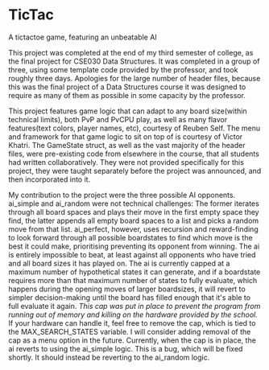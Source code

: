 # TicTac
A tictactoe game, featuring an unbeatable AI

This project was completed at the end of my third semester of college, as the final project for CSE030 Data Structures. It was completed in a group of three, using some template code provided by the professor, and took roughly three days.
Apologies for the large number of header files, because this was the final project of a Data Structures course it was designed to require as many of them as possible in some capacity by the professor.

This project features game logic that can adapt to any board size(within technical limits), both PvP and PvCPU play, as well as many flavor features(text colors, player names, etc), courtesy of Reuben Self.
The menu and framework for that game logic to sit on top of is courtesy of Victor Khatri.
The GameState struct, as well as the vast majority of the header files, were pre-existing code from elsewhere in the course, that all students had written collaboratively. They were not provided specifically for this project, they were taught
separately before the project was announced, and then incorporated into it.

My contribution to the project were the three possible AI opponents. ai_simple and ai_random were not technical challenges: The former iterates through all board spaces and plays their move in the first empty space they find, the latter appends all empty
board spaces to a list and picks a random move from that list. ai_perfect, however, uses recursion and reward-finding to look forward through all possible boardstates to find which move is the best it could make, prioritising preventing its opponent from winning.
The ai is entirely impossible to beat, at least against all opponents who have tried and all board sizes it has played on.
The ai is currently capped at a maximum number of hypothetical states it can generate, and if a boardstate requires more than that maximum number of states to fully evaluate, which happens during the opening moves of larger boardsizes, it will revert to simpler
decision-making until the board has filled enough that it's able to full evaluate it again. *This cap was put in place to prevent the program from running out of memory and killing on the hardware provided by the school.* If your hardware can handle it, feel free
to remove the cap, which is tied to the MAX_SEARCH_STATES variable. I will consider adding removal of the cap as a menu option in the future.
Currently, when the cap is in place, the ai reverts to using the ai_simple logic. This is a bug, which will be fixed shortly. It should instead be reverting to the ai_random logic.
